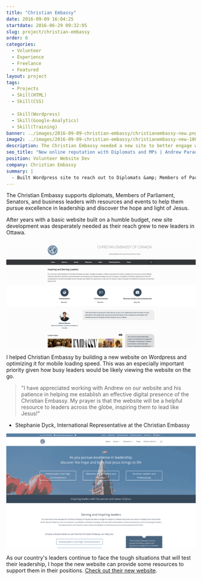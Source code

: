 ```yaml
---
title: "Christian Embassy"
date: 2016-09-09 16:04:25
startdate: 2016-06-29 09:32:05
slug: project/christian-embassy
order: 6
categories:
  - Volunteer
  - Experience
  - Freelance
  - Featured
layout: project
tags:
  - Projects
  - Skill(HTML)
  - Skill(CSS)

  - Skill(Wordpress)
  - Skill(Google-Analytics)
  - Skill(Training)
banner: ../images/2016-09-09-christian-embassy/christianembassy-new.png
image2: ../images/2016-09-09-christian-embassy/christianembassy-new-1000c.png
description: The Christian Embassy needed a new site to better engage with Diplomats and Members of Parliament. Their new Wordpress site is mobile friendly and easy to edit.
seo_title: "New online reputation with Diplomats and MPs | Andrew Paradi Alexander"
position: Volunteer Website Dev
company: Christian Embassy
summary: |
  - Built Wordpress site to reach out to Diplomats &amp; Members of Parliament
---
```


The Christian Embassy supports diplomats, Members of Parliament, Senators, and business leaders with resources and events to help them pursue excellence in leadership and discover the hope and light of Jesus.

After years with a basic website built on a humble budget, new site development was desperately needed as their reach grew to new leaders in Ottawa.

![Old website that didn't play too well with smartphones](../images/2016-09-09-christian-embassy/christianembassy-old.png)

I helped Christian Embassy by building a new website on Wordpress and optimizing it for mobile loading speed. This was an especially important priority given how busy leaders would be likely viewing the website on the go.

> "I have appreciated working with Andrew on our website and his patience in helping me establish an effective digital presence of the Christian Embassy. My prayer is that the website will be a helpful resource to leaders across the globe, inspiring them to lead like Jesus!"

- Stephanie Dyck, International Representative at the Christian Embassy

![New website, completely mobile friendly!](../images/2016-09-09-christian-embassy/christianembassy-new.png)

As our country's leaders continue to face the tough situations that will test their leadership, I hope the new website can provide some resources to support them in their positions. [Check out their new website](http://christianembassy.ca).
